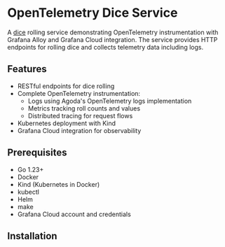 # OpenTelemetry Dice Service

A [dice](https://github.com/open-telemetry/opentelemetry-go-contrib/tree/main/examples/dice) rolling service demonstrating OpenTelemetry instrumentation with Grafana Alloy and Grafana Cloud integration. 
The service provides HTTP endpoints for rolling dice and collects telemetry data including logs.

## Features

- RESTful endpoints for dice rolling
- Complete OpenTelemetry instrumentation:
  - Logs using Agoda's OpenTelemetry logs implementation
  - Metrics tracking roll counts and values
  - Distributed tracing for request flows
- Kubernetes deployment with Kind
- Grafana Cloud integration for observability

## Prerequisites

- Go 1.23+
- Docker
- Kind (Kubernetes in Docker)
- kubectl
- Helm
- make
- Grafana Cloud account and credentials

## Installation
